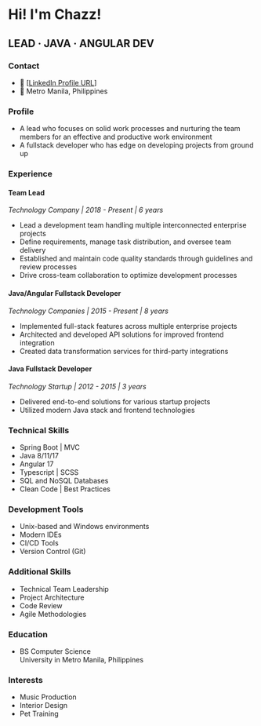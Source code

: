 # Hi! I'm Chazz!
## LEAD · JAVA · ANGULAR DEV

### Contact
- 💼 [[LinkedIn Profile URL](https://www.linkedin.com/in/chazzgb/)]
- 📍 Metro Manila, Philippines

### Profile
- A lead who focuses on solid work processes and nurturing the team members for an effective and productive work environment
- A fullstack developer who has edge on developing projects from ground up

### Experience

#### Team Lead
*Technology Company | 2018 - Present | 6 years*
- Lead a development team handling multiple interconnected enterprise projects
- Define requirements, manage task distribution, and oversee team delivery
- Established and maintain code quality standards through guidelines and review processes
- Drive cross-team collaboration to optimize development processes

#### Java/Angular Fullstack Developer
*Technology Companies | 2015 - Present | 8 years*
- Implemented full-stack features across multiple enterprise projects
- Architected and developed API solutions for improved frontend integration
- Created data transformation services for third-party integrations

#### Java Fullstack Developer
*Technology Startup | 2012 - 2015 | 3 years*
- Delivered end-to-end solutions for various startup projects
- Utilized modern Java stack and frontend technologies

### Technical Skills
- Spring Boot | MVC
- Java 8/11/17
- Angular 17
- Typescript | SCSS
- SQL and NoSQL Databases
- Clean Code | Best Practices

### Development Tools
- Unix-based and Windows environments
- Modern IDEs
- CI/CD Tools
- Version Control (Git)

### Additional Skills
- Technical Team Leadership
- Project Architecture
- Code Review
- Agile Methodologies

### Education
- BS Computer Science  
  University in Metro Manila, Philippines

### Interests
- Music Production
- Interior Design
- Pet Training
